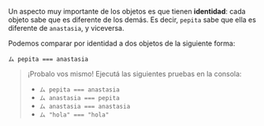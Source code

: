 Un aspecto muy importante de los objetos es que tienen **identidad**: cada objeto sabe que es diferente de los demás. Es decir, `pepita` sabe que ella es diferente de `anastasia`, y viceversa. 

Podemos comparar por identidad a dos objetos de la siguiente forma: 

```wollok
ム pepita === anastasia
```

> ¡Probalo vos mismo! Ejecutá las siguientes pruebas en la consola: 
> 
> * `ム pepita === anastasia`
> * `ム anastasia === pepita`
> * `ム anastasia === anastasia`
> * `ム "hola" === "hola"`
